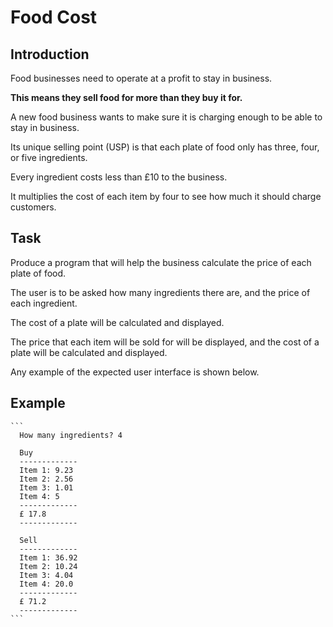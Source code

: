 # Food Cost

## Introduction

Food businesses need to operate at a profit to stay in business.  

__This means they sell food for more than they buy it for.__

A new food business wants to make sure it is charging enough to be able to stay in business.  

Its unique selling point (USP) is that each plate of food only has three, four, or five ingredients.  

Every ingredient costs less than £10 to the business. 

It multiplies the cost of each item by four to see how much it should charge customers.

## Task

Produce a program that will help the business calculate the price of each plate of food.

The user is to be asked how many ingredients there are, and the price of each ingredient.  

The cost of a plate will be calculated and displayed.

The price that each item will be sold for will be displayed, and the cost of a plate will be calculated and displayed.

Any example of the expected user interface is shown below.

## Example

    ```
      How many ingredients? 4
      
      Buy
      -------------
      Item 1: 9.23
      Item 2: 2.56
      Item 3: 1.01
      Item 4: 5
      -------------
      £ 17.8
      -------------
      
      Sell
      -------------
      Item 1: 36.92
      Item 2: 10.24
      Item 3: 4.04
      Item 4: 20.0
      -------------
      £ 71.2
      -------------
    ```
